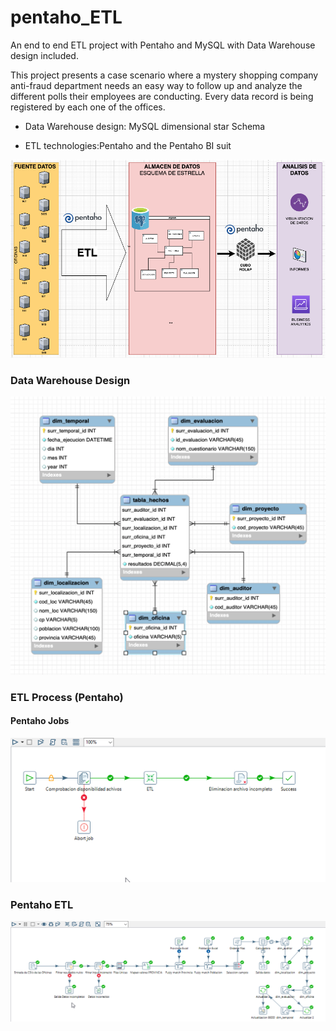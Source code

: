 # pentaho_ETL
An end to end ETL project with Pentaho and MySQL with Data Warehouse design included.

This project presents a case scenario where a mystery shopping company anti-fraud department needs an easy way to follow up and analyze the different polls their employees are conducting. Every data record is being registered by each one of the offices.

* Data Warehouse design: MySQL dimensional star Schema

* ETL technologies:Pentaho and the Pentaho BI suit

![High Level Overview Design](./screenshots/high_level_overview.png)

### Data Warehouse Design

![Star Schema](./screenshots/star_schema.png)

### ETL Process (Pentaho)

#### Pentaho Jobs

![Pentaho Jobs](./screenshots/pentaho_jobs.png)

### Pentaho ETL

![Pentaho ETL Pecesses](./screenshots/pentaho_etl.png)


